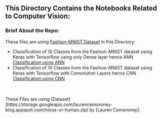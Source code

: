 ## This Directory Contains the Notebooks Related to Computer Vision:

### Brief About the Repo:
These files are using [Fashion-MNIST Dataset](https://github.com/zalandoresearch/fashion-mnist) in this Directory:
* Classification of 10 Classes from the Fashion-MNIST dataset using Keras with Tensorflow using only Dense layer hence ANN</br>
[Classification using ANN](https://github.com/Stalwart-GS/Tensorflow-Developer-Practise/blob/main/Computer%20Vision/Classifying%20Fashion-MNIST%20using%20ANN.ipynb)</br>
* Classification of 10 Classes from the Fashion-MNIST dataset using Keras with Tensorflow with Convolution Layers hence CNN</br>
[Classification using CNN](https://github.com/Stalwart-GS/Tensorflow-Developer-Practise/blob/main/Computer%20Vision/Classifying%20Fashion-MNIST%20using%20CNN.ipynb)
</br>
</br>
These Files are using [Dataset](https://storage.googleapis.com/laurencemoroney-blog.appspot.com/horse-or-human.zip) by [Lauren Cemoroney]:
